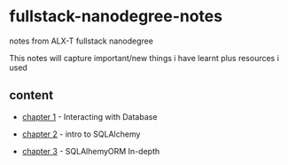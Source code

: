 # fullstack-nanodegree-notes
notes from ALX-T fullstack nanodegree

This notes will capture important/new things i have learnt plus  resources i used 


## content
- [chapter 1]() - Interacting with Database

- [chapter 2](sqlalchemy-basics.md) - intro to SQLAlchemy

- [chapter 3](sqlalchemyORM-indepth.md) - SQLAlhemyORM In-depth
